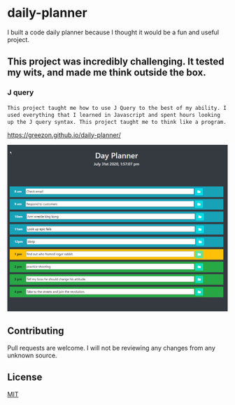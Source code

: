 # daily-planner

I built a code daily planner because I thought it would be a fun and useful project.

## This project was incredibly challenging.  It tested my wits, and made me think outside the box.


### J query
	This project taught me how to use J Query to the best of my ability. I used everything that I learned in Javascript and spent hours looking up the J query syntax. This project taught me to think like a program.


https://greezon.github.io/daily-planner/

![Alt text](./assets/images/readme.png "Homepage")

## Contributing
Pull requests are welcome. I will not be reviewing any changes from any unknown source.

## License
[MIT](https://choosealicense.com/licenses/mit/)
